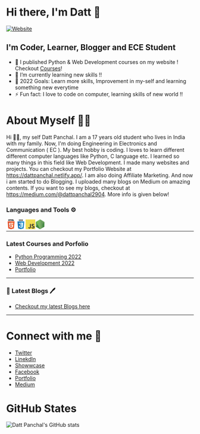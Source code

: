 
# Hi there, I'm Datt 👋 

[![Website](https://img.shields.io/website?label=Portfolio&style=for-the-badge&url=https://codies.surge.sh/)](https://dattpanchal.netlify.app/)

## I'm Coder, Learner, Blogger and ECE Student 

- 🔭 I published Python & Web Development courses on my website ! Checkout [Courses][course]!
- 🌱 I’m currently learning new skills !!
- 🥅 2022 Goals: Learn more skills, Improvement in my-self and learning something new everytime
- ⚡ Fun fact: I love to code on computer, learning skills of new world !!

# About Myself 🧑🏻‍

Hi 👋🏻, my self Datt Panchal. I am a 17 years old student who lives in India with my family. Now, I'm doing Engineering in Electronics and Communication ( EC ). My best hobby is coding. I loves to learn different different computer languages like Python, C language etc. I learned so many things in this field like Web Development. I made many websites and projects. You can checkout my Portfolio Website at https://dattpanchal.netlify.app/. I am also doing Affiliate Marketing. And now i am started to do Blogging. I uploaded many blogs on Medium on amazing contents. If you want to see my blogs, checkout at https://medium.com/@dattpanchal2904. More info is given below!

### Languages and Tools ⚙️

[<img align="left" alt="HTML" width="26px" src="https://raw.githubusercontent.com/github/explore/80688e429a7d4ef2fca1e82350fe8e3517d3494d/topics/html/html.png" />][webdevcourse]
[<img align="left" alt="CSS" width="26px" src="https://raw.githubusercontent.com/github/explore/80688e429a7d4ef2fca1e82350fe8e3517d3494d/topics/css/css.png" />][csscourse]
[<img align="left" alt="JavaScript" width="26px" src="https://raw.githubusercontent.com/github/explore/80688e429a7d4ef2fca1e82350fe8e3517d3494d/topics/javascript/javascript.png" />][jscourse]
[<img align="left" alt="Node.js" width="26px" src="https://raw.githubusercontent.com/github/explore/80688e429a7d4ef2fca1e82350fe8e3517d3494d/topics/nodejs/nodejs.png" />][webdevcourse]

<br />

---

### Latest Courses and Porfolio 

- [ Python Programming 2022 ](http://codies.surge.sh/LearnPythonPage/pytopics.html)
- [ Web Development 2022 ](http://codies.surge.sh/LearnWebDevPage/WebDevCourses.html)
- [ Portfolio ](https://dattpanchal.netlify.app/)

---

### 📕 Latest Blogs 🖊️

- [ Checkout my latest Blogs here  ](https://medium.com/@dattpanchal2904)

---

[website]: https://dattpanchal.netlify.app/
[course]: http://codies.surge.sh/
[twitter]: https://twitter.com/dattpanchal04
[webdevcourse]: http://codies.surge.sh/LearnWebDevPage/WebDevCourses.html
[jscourse]: http://codies.surge.sh/LearnWebDevPage/JSCourse.html
[csscourse]: http://codies.surge.sh/LearnWebDevPage/CSSCourse.html
[reactplaylist]: https://www.youtube.com/playlist?list=PLkwxH9e_vrAK4TdffpxKY3QGyHCpxFcQ0


# Connect with me 🔗

- [ Twitter ](https://twitter.com/dattpanchal04)
- [ LinekdIn ](https://www.linkedin.com/in/dattpanchal04/)
- [ Showwcase ](https://www.showwcase.com/dattpanchal2904)
- [ Facebook ](https://www.facebook.com/datt.panchal.3/)
- [ Portfolio ](https://dattpanchal.netlify.app/)
- [ Medium ](https://medium.com/@dattpanchal2904)

# GitHub States

![Datt Panchal's GitHub stats](https://github-readme-stats.vercel.app/api?username=dattpanchal04&show_icons=true&theme=highcontrast)
